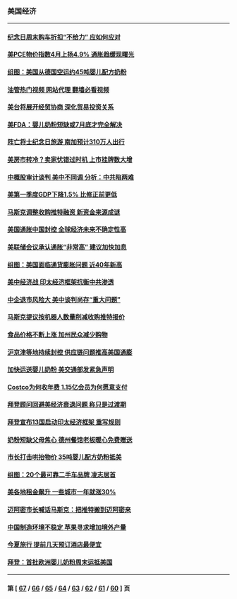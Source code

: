 ### 美国经济
---
#### [纪念日周末购车折扣“不给力” 应如何应对](../../pages/ncid1078158/n13747068.md?05281645) 
#### [美PCE物价指数4月上扬4.9% 通胀趋缓现曙光](../../pages/ncid1078158/n13746879.md?05281645) 
#### [组图：美国从德国空运约45吨婴儿配方奶粉](../../pages/ncid1078158/n13746669.md?05281645) 
#### [油管热门视频 网站代理 翻墙必看视频](http://209.222.30.114:81/youtube.html?05281645)
#### [美台将展开经贸协商 深化贸易投资关系](../../pages/ncid1078158/n13746773.md?05281645) 
#### [美FDA：婴儿奶粉短缺或7月底才完全解决](../../pages/ncid1078158/n13746361.md?05281645) 
#### [阵亡将士纪念日旅游 南加预计310万人出行](../../pages/ncid1078158/n13746186.md?05281645) 
#### [美房市转冷？卖家忧错过时机 上市挂牌数大增](../../pages/ncid1078158/n13746220.md?05281645) 
#### [中概股审计谈判 美中不同调 分析：中共陷两难](../../pages/ncid1078158/n13746049.md?05281645) 
#### [美第一季度GDP下降1.5% 比修正前更低](../../pages/ncid1078158/n13746041.md?05281645) 
#### [马斯克调整收购推特融资 新资金来源成谜](../../pages/ncid1078158/n13745851.md?05281645) 
#### [美国通胀中国封控 全球经济未来不确定性高](../../pages/ncid1078158/n13745529.md?05281645) 
#### [美联储会议承认通胀“非常高” 建议加快加息](../../pages/ncid1078158/n13745303.md?05281645) 
#### [组图：美国面临通货膨胀问题 近40年新高](../../pages/ncid1078158/n13744933.md?05281645) 
#### [美中经济战 印太经济框架抗衡中共渗透](../../pages/ncid1078158/n13744604.md?05281645) 
#### [中企退市风险大 美中谈判尚存“重大问题”](../../pages/ncid1078158/n13744554.md?05281645) 
#### [马斯克提议按机器人数量削减收购推特报价](../../pages/ncid1078158/n13744488.md?05281645) 
#### [食品价格不断上涨 加州民众减少购物](../../pages/ncid1078158/n13744456.md?05281645) 
#### [沪京津等地持续封控 供应链问题推高美国通膨](../../pages/ncid1078158/n13744422.md?05281645) 
#### [加快运送婴儿奶粉 美交通部发紧急声明](../../pages/ncid1078158/n13744361.md?05281645) 
#### [Costco为何收年费 1.15亿会员为何愿意支付](../../pages/ncid1078158/n13730794.md?05281645) 
#### [拜登顾问回避美经济衰退问题 称只是过渡期](../../pages/ncid1078158/n13743812.md?05281645) 
#### [拜登宣布13国启动印太经济框架 重写规则](../../pages/ncid1078158/n13743484.md?05281645) 
#### [奶粉短缺父母焦心 德州餐馆老板暖心免费赠送](../../pages/ncid1078158/n13743027.md?05281645) 
#### [市长打击哄抬物价 35吨婴儿配方奶粉抵美](../../pages/ncid1078158/n13743263.md?05281645) 
#### [组图：20个最可靠二手车品牌 凌志居首](../../pages/ncid1078158/n13738098.md?05281645) 
#### [美各地租金飙升 一些城市一年就涨30%](../../pages/ncid1078158/n13743013.md?05281645) 
#### [迈阿密市长喊话马斯克：把推特搬到迈阿密来](../../pages/ncid1078158/n13742978.md?05281645) 
#### [中国制造环境不稳定 苹果寻求增加境外产量](../../pages/ncid1078158/n13742351.md?05281645) 
#### [今夏旅行 提前几天预订酒店最便宜](../../pages/ncid1078158/n13742300.md?05281645) 
#### [拜登：首批欧洲婴儿奶粉周末运抵美国](../../pages/ncid1078158/n13741835.md?05281645) 

---
#### 第 [ [67](./67.md?05281645) / [66](./66.md?05281645) / [65](./65.md?05281645) / [64](./64.md?05281645) / [63](./63.md?05281645) / [62](./62.md?05281645) / [61](./61.md?05281645) / [60](./60.md?05281645) ] 页
